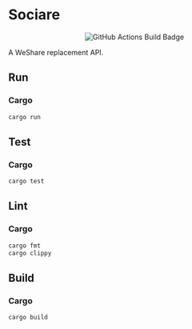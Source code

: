 # Sociare

<p align="center">
  <img src="https://github.com/alexampersandria/sociare/actions/workflows/rust.yml/badge.svg" alt="GitHub Actions Build Badge" />
</p>

A WeShare replacement API.

## Run

### Cargo

```bash
cargo run
```

## Test

### Cargo

```bash
cargo test
```

## Lint

### Cargo

```bash
cargo fmt
cargo clippy
```

## Build

### Cargo

```bash
cargo build
```
